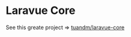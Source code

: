 # Laravue Core

See this greate project =>  [tuandm/laravue-core](https://github.com/tuandm/laravue-core)
